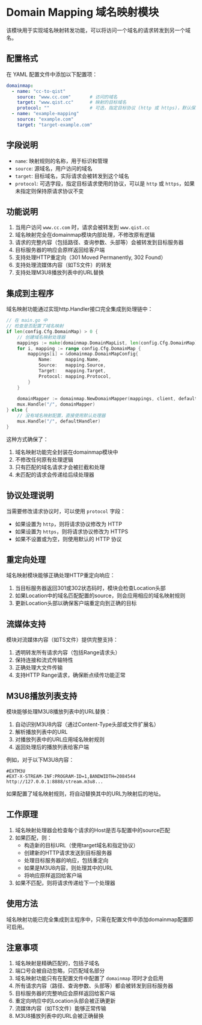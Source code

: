 # Domain Mapping 域名映射模块

该模块用于实现域名映射转发功能，可以将访问一个域名的请求转发到另一个域名。

## 配置格式

在 YAML 配置文件中添加以下配置项：

```yaml
domainmap:
  - name: "cc-to-qist"
    source: "www.cc.com"       # 访问的域名
    target: "www.qist.cc"      # 映射的目标域名
    protocol: ""               # 可选，指定目标协议 (http 或 https)，默认保持原协议
  - name: "example-mapping"
    source: "example.com"
    target: "target-example.com"
```

## 字段说明

- `name`: 映射规则的名称，用于标识和管理
- `source`: 源域名，用户访问的域名
- `target`: 目标域名，实际请求会被转发到这个域名
- `protocol`: 可选字段，指定目标请求使用的协议，可以是 `http` 或 `https`，如果未指定则保持原请求协议不变

## 功能说明

1. 当用户访问 `www.cc.com` 时，请求会被转发到 `www.qist.cc`
2. 域名映射完全在domainmap模块内部处理，不修改原有逻辑
3. 请求的完整内容（包括路径、查询参数、头部等）会被转发到目标服务器
4. 目标服务器的响应会原样返回给客户端
5. 支持处理HTTP重定向（301 Moved Permanently, 302 Found）
6. 支持处理流媒体内容（如TS文件）的转发
7. 支持处理M3U8播放列表中的URL替换

## 集成到主程序

域名映射功能通过实现http.Handler接口完全集成到处理链中：

```go
// 在 main.go 中
// 检查是否配置了域名映射
if len(config.Cfg.DomainMap) > 0 {
    // 创建域名映射处理器
    mappings := make(domainmap.DomainMapList, len(config.Cfg.DomainMap))
    for i, mapping := range config.Cfg.DomainMap {
        mappings[i] = &domainmap.DomainMapConfig{
            Name:     mapping.Name,
            Source:   mapping.Source,
            Target:   mapping.Target,
            Protocol: mapping.Protocol,
        }
    }
    
    domainMapper := domainmap.NewDomainMapper(mappings, client, defaultHandler)
    mux.Handle("/", domainMapper)
} else {
    // 没有域名映射配置，直接使用默认处理器
    mux.Handle("/", defaultHandler)
}
```

这种方式确保了：
1. 域名映射功能完全封装在domainmap模块中
2. 不修改任何原有处理逻辑
3. 只有匹配的域名请求才会被拦截和处理
4. 未匹配的请求会传递给后续处理器

## 协议处理说明

当需要修改请求协议时，可以使用 `protocol` 字段：
- 如果设置为 `http`，则将请求协议修改为 HTTP
- 如果设置为 `https`，则将请求协议修改为 HTTPS
- 如果不设置或为空，则使用默认的 HTTP 协议

## 重定向处理

域名映射模块能够正确处理HTTP重定向响应：
1. 当目标服务器返回301或302状态码时，模块会检查Location头部
2. 如果Location中的域名匹配配置的source，则会应用相应的域名映射规则
3. 更新Location头部以确保客户端重定向到正确的目标

## 流媒体支持

模块对流媒体内容（如TS文件）提供完整支持：
1. 透明转发所有请求内容（包括Range请求头）
2. 保持连接和流式传输特性
3. 正确处理大文件传输
4. 支持HTTP Range请求，确保断点续传功能正常

## M3U8播放列表支持

模块能够处理M3U8播放列表中的URL替换：
1. 自动识别M3U8内容（通过Content-Type头部或文件扩展名）
2. 解析播放列表中的URL
3. 对播放列表中的URL应用域名映射规则
4. 返回处理后的播放列表给客户端

例如，对于以下M3U8内容：
```
#EXTM3U
#EXT-X-STREAM-INF:PROGRAM-ID=1,BANDWIDTH=2084544
http://127.0.0.1:8888/stream.m3u8...
```

如果配置了域名映射规则，将自动替换其中的URL为映射后的地址。

## 工作原理

1. 域名映射处理器会检查每个请求的Host是否与配置中的source匹配
2. 如果匹配，则：
   - 构造新的目标URL（使用target域名和指定协议）
   - 创建新的HTTP请求发送到目标服务器
   - 处理目标服务器的响应，包括重定向
   - 如果是M3U8内容，则处理其中的URL
   - 将响应原样返回给客户端
3. 如果不匹配，则将请求传递给下一个处理器

## 使用方法

域名映射功能已完全集成到主程序中，只需在配置文件中添加domainmap配置即可启用。

## 注意事项

1. 域名映射是精确匹配的，包括子域名
2. 端口号会被自动忽略，只匹配域名部分
3. 域名映射功能只有在配置文件中配置了 `domainmap` 项时才会启用
4. 所有请求内容（路径、查询参数、头部等）都会被转发到目标服务器
5. 目标服务器的完整响应会原样返回给客户端
6. 重定向响应中的Location头部会被正确更新
7. 流媒体内容（如TS文件）能够正常传输
8. M3U8播放列表中的URL会被正确替换